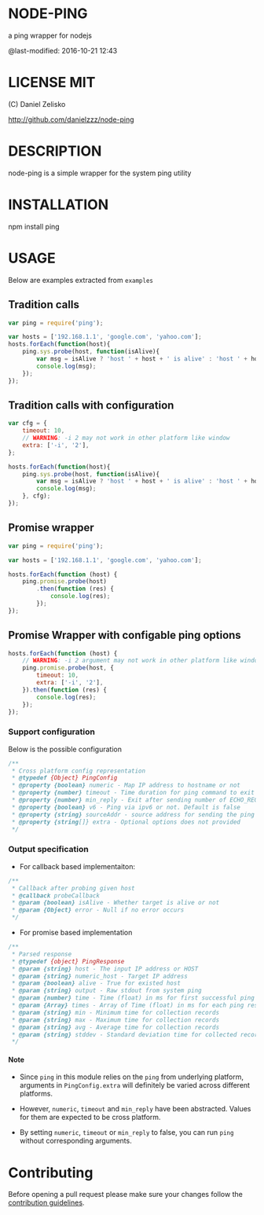 # NODE-PING

a ping wrapper for nodejs

@last-modified: 2016-10-21 12:43

# LICENSE MIT

(C) Daniel Zelisko

http://github.com/danielzzz/node-ping

# DESCRIPTION

node-ping is a simple wrapper for the system ping utility

# INSTALLATION

npm install ping

# USAGE

Below are examples extracted from `examples`

## Tradition calls

```js
var ping = require('ping');

var hosts = ['192.168.1.1', 'google.com', 'yahoo.com'];
hosts.forEach(function(host){
    ping.sys.probe(host, function(isAlive){
        var msg = isAlive ? 'host ' + host + ' is alive' : 'host ' + host + ' is dead';
        console.log(msg);
    });
});
```

## Tradition calls with configuration

```js
var cfg = {
    timeout: 10,
    // WARNING: -i 2 may not work in other platform like window
    extra: ['-i', '2'],
};

hosts.forEach(function(host){
    ping.sys.probe(host, function(isAlive){
        var msg = isAlive ? 'host ' + host + ' is alive' : 'host ' + host + ' is dead';
        console.log(msg);
    }, cfg);
});
```

## Promise wrapper

```js
var ping = require('ping');

var hosts = ['192.168.1.1', 'google.com', 'yahoo.com'];

hosts.forEach(function (host) {
    ping.promise.probe(host)
        .then(function (res) {
            console.log(res);
        });
});
```

## Promise Wrapper with configable ping options

```js
hosts.forEach(function (host) {
    // WARNING: -i 2 argument may not work in other platform like window
    ping.promise.probe(host, {
        timeout: 10,
        extra: ['-i', '2'],
    }).then(function (res) {
        console.log(res);
    });
});
```

### Support configuration

Below is the possible configuration

```js
/**
 * Cross platform config representation
 * @typedef {Object} PingConfig
 * @property {boolean} numeric - Map IP address to hostname or not
 * @property {number} timeout - Time duration for ping command to exit
 * @property {number} min_reply - Exit after sending number of ECHO_REQUEST
 * @property {boolean} v6 - Ping via ipv6 or not. Default is false
 * @property {string} sourceAddr - source address for sending the ping
 * @property {string[]} extra - Optional options does not provided
 */
```

### Output specification

* For callback based implementaiton:

```js
/**
 * Callback after probing given host
 * @callback probeCallback
 * @param {boolean} isAlive - Whether target is alive or not
 * @param {Object} error - Null if no error occurs
 */
```

* For promise based implementation

```js
/**
 * Parsed response
 * @typedef {object} PingResponse
 * @param {string} host - The input IP address or HOST
 * @param {string} numeric_host - Target IP address
 * @param {boolean} alive - True for existed host
 * @param {string} output - Raw stdout from system ping
 * @param {number} time - Time (float) in ms for first successful ping response
 * @param {Array} times - Array of Time (float) in ms for each ping response
 * @param {string} min - Minimum time for collection records
 * @param {string} max - Maximum time for collection records
 * @param {string} avg - Average time for collection records
 * @param {string} stddev - Standard deviation time for collected records
 */
```

#### Note

* Since `ping` in this module relies on the `ping` from underlying platform,
arguments in `PingConfig.extra` will definitely be varied across different
platforms.

* However, `numeric`, `timeout` and `min_reply` have been abstracted. Values for
them are expected to be cross platform.

* By setting `numeric`, `timeout` or `min_reply` to false, you can run `ping`
without corresponding arguments.

# Contributing

Before opening a pull request please make sure your changes follow the
[contribution guidelines][1].

[1]: https://github.com/danielzzz/node-ping/blob/master/CONTRIBUTING.md
